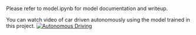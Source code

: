 Please refer to model.ipynb for model documentation and writeup.

You can watch video of car driven autonomously using the model trained in this project.
[![Autonomous Driving](https://i.ytimg.com/vi/pt2muBtmdIQ/3.jpg?time=1509234777366)](http://www.youtube.com/watch?v=pt2muBtmdIQ)

